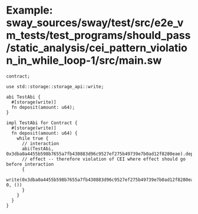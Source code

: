 # Example: sway_sources/sway/test/src/e2e_vm_tests/test_programs/should_pass/static_analysis/cei_pattern_violation_in_while_loop-1/src/main.sw

```sway
contract;

use std::storage::storage_api::write;

abi TestAbi {
  #[storage(write)]
  fn deposit(amount: u64);
}

impl TestAbi for Contract {
  #[storage(write)]
  fn deposit(amount: u64) {
    while true {
      // interaction
      abi(TestAbi, 0x3dba0a4455b598b7655a7fb430883d96c9527ef275b49739e7b0ad12f8280eae).deposit(amount);
      // effect -- therefore violation of CEI where effect should go before interaction
      {
        write(0x3dba0a4455b598b7655a7fb430883d96c9527ef275b49739e7b0ad12f8280eae, 0, ())
      }
    }
  }
}

```
